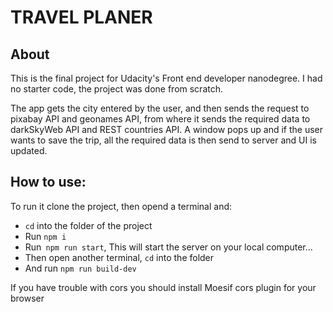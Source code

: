 # TRAVEL PLANER

## About
This is the final project for Udacity's Front end developer nanodegree. I had no starter code, the project was done from scratch.

The app gets the city entered by the user, and then sends the request to pixabay API and geonames API, from where it sends the required data to darkSkyWeb API and REST countries API. A window pops up and if the user wants to save the trip, all the required data is then send to server and UI is updated.

## How to use:

To run it clone the project, then opend a terminal and:
- `cd` into the folder of the project
- Run `npm i`
- Run` npm run start`,  This will start the server on your local computer...
- Then open another terminal, `cd` into the folder
- And run `npm run build-dev`

If you have trouble with cors you should install Moesif cors plugin for your browser

